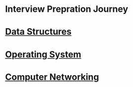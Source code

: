 # Interview Prepration Journey

# [Data Structures](https://github.com/rahul3002/Interviews/blob/main/DataStructures/DSA-Brushup-Skills.Md)

# [Operating System](https://github.com/rahul3002/Interviews/blob/main/OperatingSystem/OS.README.MD)

# [Computer Networking](https://github.com/rahul3002/Interviews/blob/main/Computer-Networking/Computer-Networking.md)
